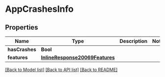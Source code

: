 # AppCrashesInfo

## Properties
Name | Type | Description | Notes
------------ | ------------- | ------------- | -------------
**hasCrashes** | **Bool** |  | 
**features** | [**InlineResponse20069Features**](InlineResponse20069Features.md) |  | 

[[Back to Model list]](../README.md#documentation-for-models) [[Back to API list]](../README.md#documentation-for-api-endpoints) [[Back to README]](../README.md)


